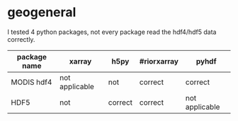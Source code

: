 # geogeneral

I tested 4 python packages, not every package read the hdf4/hdf5 data correctly.

package name | xarray | h5py | #riorxarray | pyhdf
--- | --- | --- | --- |--- 
MODIS hdf4 | not applicable | not | correct | correct 
HDF5 | not | correct | correct | not applicable

